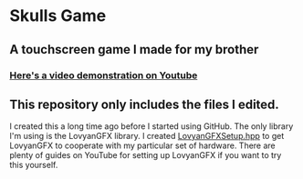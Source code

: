 # Skulls Game
## A touchscreen game I made for my brother
### [Here's a video demonstration on Youtube](https://www.youtube.com/watch?v=m-HvHr4f4hM)

## This repository only includes the files I edited.  
I created this a long time ago before I started using GitHub.
The only library I'm using is the LovyanGFX library.  I created [LovyanGFXSetup.hpp](https://github.com/Dleibe1/SkullsGame/blob/main/LovyanGFXSetup.hpp) to get LovyanGFX to cooperate with my particular set of hardware.  There are plenty of guides on YouTube for setting up LovyanGFX if you want to try this yourself.
